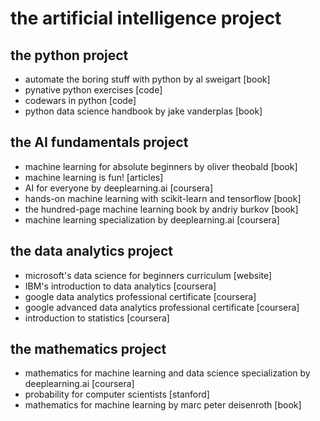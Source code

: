 # the artificial intelligence project

## the python project
* automate the boring stuff with python by al sweigart [book]
* pynative python exercises [code]
* codewars in python [code]
* python data science handbook by jake vanderplas [book]

## the AI fundamentals project
* machine learning for absolute beginners by oliver theobald [book]
* machine learning is fun! [articles]
* AI for everyone by deeplearning.ai [coursera]
* hands-on machine learning with scikit-learn and tensorflow [book]
* the hundred-page machine learning book by andriy burkov [book]
* machine learning specialization by deeplearning.ai [coursera]

## the data analytics project
* microsoft's data science for beginners curriculum [website]
* IBM's introduction to data analytics [coursera]
* google data analytics professional certificate [coursera]
* google advanced data analytics professional certificate [coursera]
* introduction to statistics [coursera]

## the mathematics project
* mathematics for machine learning and data science specialization by deeplearning.ai [coursera]
* probability for computer scientists [stanford]
* mathematics for machine learning by marc peter deisenroth [book]